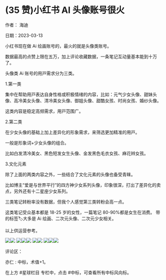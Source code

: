 
# (35 赞)⼩红书 AI 头像账号很⽕ 

作者： 海迪 

⽇期：2023-03-13 

⼩红书现在做 Ai 绘画账号的，最⽕的就是头像类账号。 

数据最⾼的点赞上限在五万，加上评论收藏数据，⼀条笔记互动量基本能到⼗万了。

头像类 Ai 账号的⽤⼾需求分为三类。 

1.第⼀类 

集中在帮助⽤⼾表达⾃⾝性格或积极情绪的内容，⽐如：元⽓少⼥头像、甜妹头像、⾼冷美⼥头像、清冷美⼥头像、御姐头像、甜酷⼥孩、时尚⼥孩、婚纱头像。

这类内容是稳定⾼频需求，⽤⼾范围⼴。

2.第⼆类 

在少⼥头像的基础上加上差异化的形象需求，来筛选更加精准的⽤⼾。

⼀般是形象词+少⼥头像的组合。 

⽐如⽩发清冷美⼥、⿊⾊短发⼥⽣头像、⾦发⿊⾊⽑⾐⼥孩、⿇花辫⼥孩。

3.⽂化元素 

除了上⾯的两类内容之外，⼀些结合了⽂化元素的头像也备受⻘睐。

⽐如博主“爱是与世界平⾏”的四⽅神少⼥系列头像，印象很深，打出了差异化的卖点，另外还有⼗⼆星座少⼥系列。

三类笔记转粉率没有数据，但我个⼈感觉第三类转粉会⾼⼀点。

这类笔记受众基本都是 18-25 岁的⼥性，⼀篇笔记 80-90%都是⼥⽣在消费。 带的标签🏷⼤多是 Ai 绘画、⼆次元头像、⼆次元少⼥相关。 

以上供运营参考。

![](img/ai-huihua2_166.png)![](img/ai-huihua2_167.png) ![](img/ai-huihua2_168.png)![](img/ai-huihua2_169.png)![](img/ai-huihua2_170.png) ![](img/ai-huihua2_171.png)![](img/ai-huihua2_172.png) ![](img/ai-huihua2_173.png)![](img/ai-huihua2_174.png)![](img/ai-huihua2_175.png)

评论区：

亦仁 : 中标，术值+1。 

在上⽅ #星球栏⽬ 专栏中，点击 #中标，可查看所有中标⻛向标。 

